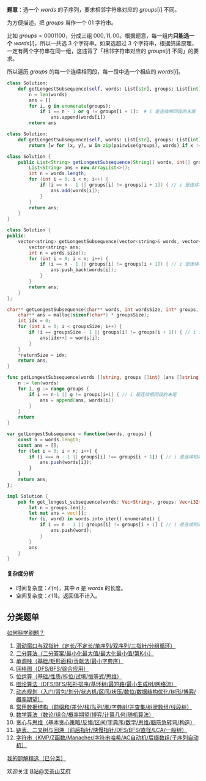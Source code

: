 **题意**：选一个 $\textit{words}$ 的子序列，要求相邻字符串对应的 $\textit{groups}[i]$ 不同。

为方便描述，把 $\textit{groups}$ 当作一个 $01$ 字符串。

比如 $\textit{groups}=0001100$，分成三组 $000,11,00$。根据题意，每一组内**只能选一个** $\textit{words}[i]$，所以一共选 $3$ 个字符串。如果选超过 $3$ 个字符串，根据鸽巢原理，一定有两个字符串在同一组，这违背了「相邻字符串对应的 $\textit{groups}[i]$ 不同」的要求。

所以遍历 $\textit{groups}$ 的每一个连续相同段，每一段中选一个相应的 $\textit{words}[i]$。

```py [sol-Python3]
class Solution:
    def getLongestSubsequence(self, words: List[str], groups: List[int]) -> List[str]:
        n = len(words)
        ans = []
        for i, g in enumerate(groups):
            if i == n - 1 or g != groups[i + 1]:  # i 是连续相同段的末尾
                ans.append(words[i])
        return ans
```

```py [sol-Python3 一行]
class Solution:
    def getLongestSubsequence(self, words: List[str], groups: List[int]) -> List[str]:
        return [w for (x, y), w in zip(pairwise(groups), words) if x != y] + [words[-1]]
```

```java [sol-Java]
class Solution {
    public List<String> getLongestSubsequence(String[] words, int[] groups) {
        List<String> ans = new ArrayList<>();
        int n = words.length;
        for (int i = 0; i < n; i++) {
            if (i == n - 1 || groups[i] != groups[i + 1]) { // i 是连续相同段的末尾
                ans.add(words[i]);
            }
        }
        return ans;
    }
}
```

```cpp [sol-C++]
class Solution {
public:
    vector<string> getLongestSubsequence(vector<string>& words, vector<int>& groups) {
        vector<string> ans;
        int n = words.size();
        for (int i = 0; i < n; i++) {
            if (i == n - 1 || groups[i] != groups[i + 1]) { // i 是连续相同段的末尾
                ans.push_back(words[i]);
            }
        }
        return ans;
    }
};
```

```c [sol-C]
char** getLongestSubsequence(char** words, int wordsSize, int* groups, int groupsSize, int* returnSize) {
    char** ans = malloc(sizeof(char*) * groupsSize);
    int idx = 0;
    for (int i = 0; i < groupsSize; i++) {
        if (i == groupsSize - 1 || groups[i] != groups[i + 1]) { // i 是连续相同段的末尾
            ans[idx++] = words[i];
        }
    }
    *returnSize = idx;
    return ans;
}
```

```go [sol-Go]
func getLongestSubsequence(words []string, groups []int) (ans []string) {
	n := len(words)
	for i, g := range groups {
		if i == n-1 || g != groups[i+1] { // i 是连续相同段的末尾
			ans = append(ans, words[i])
		}
	}
	return
}
```

```js [sol-JavaScript]
var getLongestSubsequence = function(words, groups) {
    const n = words.length;
    const ans = [];
    for (let i = 0; i < n; i++) {
        if (i === n - 1 || groups[i] !== groups[i + 1]) { // i 是连续相同段的末尾
            ans.push(words[i]);
        }
    }
    return ans;
};
```

```rust [sol-Rust]
impl Solution {
    pub fn get_longest_subsequence(words: Vec<String>, groups: Vec<i32>) -> Vec<String> {
        let n = groups.len();
        let mut ans = vec![];
        for (i, word) in words.into_iter().enumerate() {
            if i == n - 1 || groups[i] != groups[i + 1] { // i 是连续相同段的末尾
                ans.push(word);
            }
        }
        ans
    }
}
```

#### 复杂度分析

- 时间复杂度：$\mathcal{O}(n)$，其中 $n$ 是 $\textit{words}$ 的长度。
- 空间复杂度：$\mathcal{O}(1)$。返回值不计入。

## 分类题单

[如何科学刷题？](https://leetcode.cn/circle/discuss/RvFUtj/)

1. [滑动窗口与双指针（定长/不定长/单序列/双序列/三指针/分组循环）](https://leetcode.cn/circle/discuss/0viNMK/)
2. [二分算法（二分答案/最小化最大值/最大化最小值/第K小）](https://leetcode.cn/circle/discuss/SqopEo/)
3. [单调栈（基础/矩形面积/贡献法/最小字典序）](https://leetcode.cn/circle/discuss/9oZFK9/)
4. [网格图（DFS/BFS/综合应用）](https://leetcode.cn/circle/discuss/YiXPXW/)
5. [位运算（基础/性质/拆位/试填/恒等式/思维）](https://leetcode.cn/circle/discuss/dHn9Vk/)
6. [图论算法（DFS/BFS/拓扑排序/基环树/最短路/最小生成树/网络流）](https://leetcode.cn/circle/discuss/01LUak/)
7. [动态规划（入门/背包/划分/状态机/区间/状压/数位/数据结构优化/树形/博弈/概率期望）](https://leetcode.cn/circle/discuss/tXLS3i/)
8. [常用数据结构（前缀和/差分/栈/队列/堆/字典树/并查集/树状数组/线段树）](https://leetcode.cn/circle/discuss/mOr1u6/)
9. [数学算法（数论/组合/概率期望/博弈/计算几何/随机算法）](https://leetcode.cn/circle/discuss/IYT3ss/)
10. [贪心与思维（基本贪心策略/反悔/区间/字典序/数学/思维/脑筋急转弯/构造）](https://leetcode.cn/circle/discuss/g6KTKL/)
11. [链表、二叉树与回溯（前后指针/快慢指针/DFS/BFS/直径/LCA/一般树）](https://leetcode.cn/circle/discuss/K0n2gO/)
12. [字符串（KMP/Z函数/Manacher/字符串哈希/AC自动机/后缀数组/子序列自动机）](https://leetcode.cn/circle/discuss/SJFwQI/)

[我的题解精选（已分类）](https://github.com/EndlessCheng/codeforces-go/blob/master/leetcode/SOLUTIONS.md)

欢迎关注 [B站@灵茶山艾府](https://space.bilibili.com/206214)

